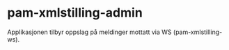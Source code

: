# pam-xmlstilling-admin
Applikasjonen tilbyr oppslag på meldinger mottatt via WS (pam-xmlstilling-ws).